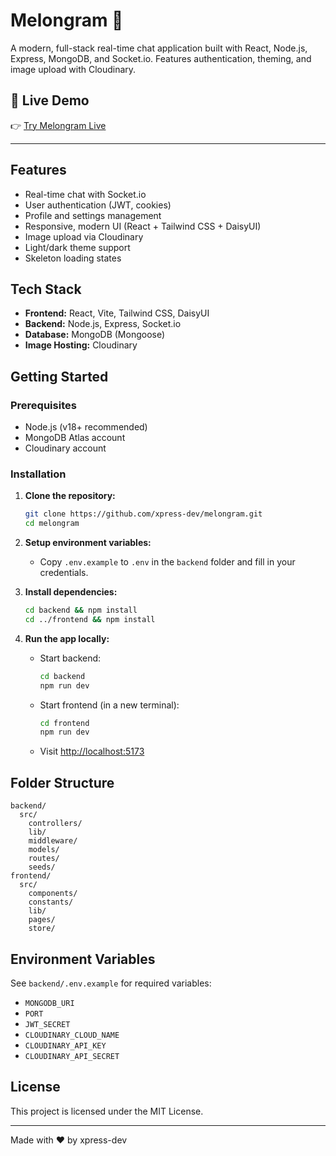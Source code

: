 # Melongram 🍈

A modern, full-stack real-time chat application built with React, Node.js, Express, MongoDB, and Socket.io. Features authentication, theming, and image upload with Cloudinary.

## 🚀 Live Demo

👉 [Try Melongram Live](https://melongram-gw2c.onrender.com/)

---

## Features

- Real-time chat with Socket.io
- User authentication (JWT, cookies)
- Profile and settings management
- Responsive, modern UI (React + Tailwind CSS + DaisyUI)
- Image upload via Cloudinary
- Light/dark theme support
- Skeleton loading states

## Tech Stack

- **Frontend:** React, Vite, Tailwind CSS, DaisyUI
- **Backend:** Node.js, Express, Socket.io
- **Database:** MongoDB (Mongoose)
- **Image Hosting:** Cloudinary

## Getting Started

### Prerequisites

- Node.js (v18+ recommended)
- MongoDB Atlas account
- Cloudinary account

### Installation

1. **Clone the repository:**

   ```sh
   git clone https://github.com/xpress-dev/melongram.git
   cd melongram
   ```

2. **Setup environment variables:**

   - Copy `.env.example` to `.env` in the `backend` folder and fill in your credentials.

3. **Install dependencies:**

   ```sh
   cd backend && npm install
   cd ../frontend && npm install
   ```

4. **Run the app locally:**
   - Start backend:
     ```sh
     cd backend
     npm run dev
     ```
   - Start frontend (in a new terminal):
     ```sh
     cd frontend
     npm run dev
     ```
   - Visit [http://localhost:5173](http://localhost:5173)

## Folder Structure

```
backend/
  src/
    controllers/
    lib/
    middleware/
    models/
    routes/
    seeds/
frontend/
  src/
    components/
    constants/
    lib/
    pages/
    store/
```

## Environment Variables

See `backend/.env.example` for required variables:

- `MONGODB_URI`
- `PORT`
- `JWT_SECRET`
- `CLOUDINARY_CLOUD_NAME`
- `CLOUDINARY_API_KEY`
- `CLOUDINARY_API_SECRET`

## License

This project is licensed under the MIT License.

---

Made with ❤️ by xpress-dev
